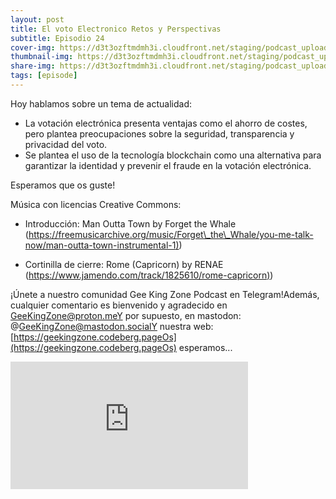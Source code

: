 ```yaml
---
layout: post
title: El voto Electronico Retos y Perspectivas
subtitle: Episodio 24
cover-img: https://d3t3ozftmdmh3i.cloudfront.net/staging/podcast_uploaded_episode/14743809/14743809-1686497958277-20d37919f922a.jpg
thumbnail-img: https://d3t3ozftmdmh3i.cloudfront.net/staging/podcast_uploaded_episode/14743809/14743809-1686497958277-20d37919f922a.jpg
share-img: https://d3t3ozftmdmh3i.cloudfront.net/staging/podcast_uploaded_episode/14743809/14743809-1686497958277-20d37919f922a.jpg
tags: [episode]
---
```


Hoy hablamos sobre un tema de actualidad:

*   La votación electrónica presenta ventajas como el ahorro de costes, pero plantea preocupaciones sobre la seguridad, transparencia y privacidad del voto.
*   Se plantea el uso de la tecnología blockchain como una alternativa para garantizar la identidad y prevenir el fraude en la votación electrónica.

  

Esperamos que os guste!

  

Música con licencias Creative Commons:

*   Introducción: Man Outta Town by Forget the Whale ([https://freemusicarchive.org/music/Forget\_the\_Whale/you-me-talk-now/man-outta-town-instrumental-1)](https://freemusicarchive.org/music/Forget\_the\_Whale/you-me-talk-now/man-outta-town-instrumental-1))

*   Cortinilla de cierre: Rome (Capricorn) by RENAE ([https://www.jamendo.com/track/1825610/rome-capricorn)](https://www.jamendo.com/track/1825610/rome-capricorn))

  

¡Únete a nuestro comunidad Gee King Zone Podcast en Telegram!Además, cualquier comentario es bienvenido y agradecido en GeeKingZone@proton.meY por supuesto, en mastodon: @GeeKingZone@mastodon.socialY nuestra web: [https://geekingzone.codeberg.pageOs](https://geekingzone.codeberg.pageOs) esperamos...
<iframe src='https://podcasters.spotify.com/pod/show/geekingzone/embed/episodes/El-voto-Electrnico-Retos-y-Perspectivas-e25j1p6' height='204px' width='380px' frameborder='0' scrolling='no'></iframe>